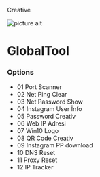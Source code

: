    Creative


![picture alt]( https://media.giphy.com/media/HoIrPgqTBiB2XvVEf7/giphy.gif "Title is optional")

# GlobalTool

### **Options**
- 01  Port Scanner
- 02  Net Ping Clear
- 03  Net Password Show
- 04  Instagram User İnfo
- 05  Password Creativ
- 06  Web IP Adresi
- 07  Win10 Logo
- 08  QR Code Creativ
- 09  Instagram PP download
- 10 DNS Reset
- 11 Proxy Reset
- 12 IP Tracker
